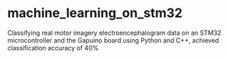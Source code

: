 # machine_learning_on_stm32
Classifying real motor imagery electroencephalogram data on an STM32 microcontroller and the Gapuino board using Python and C++, achieved classification accuracy of 40%
